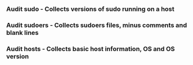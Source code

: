 ### Audit sudo - Collects versions of sudo running on a host
### Audit sudoers - Collects sudoers files, minus comments and blank lines
### Audit hosts - Collects basic host information, OS and OS version
